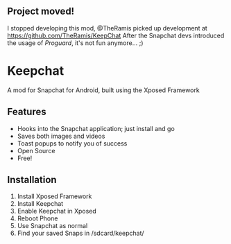 ## Project moved!
I stopped developing this mod, @TheRamis picked up development at https://github.com/TheRamis/KeepChat
After the Snapchat devs introduced the usage of *Proguard*, it's not fun anymore... ;)

Keepchat
========

A mod for Snapchat for Android, built using the Xposed Framework

Features
--------
- Hooks into the Snapchat application; just install and go
- Saves both images and videos
- Toast popups to notify you of success
- Open Source
- Free!

Installation
------------
1. Install Xposed Framework
2. Install Keepchat
3. Enable Keepchat in Xposed
4. Reboot Phone
5. Use Snapchat as normal
6. Find your saved Snaps in /sdcard/keepchat/

